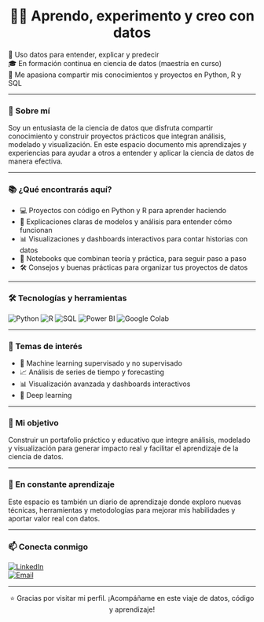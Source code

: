 <h1 align="center">👨‍💻 Aprendo, experimento y creo con datos</h1>

<p align="left">
  🚀 Uso datos para entender, explicar y predecir <br>
  🎓 En formación continua en ciencia de datos (maestría en curso) <br>
  🧠 Me apasiona compartir mis conocimientos y proyectos en Python, R y SQL
</p>

---

### 🧭 Sobre mí

Soy un entusiasta de la ciencia de datos que disfruta compartir conocimiento y construir proyectos prácticos que integran análisis, modelado y visualización. En este espacio documento mis aprendizajes y experiencias para ayudar a otros a entender y aplicar la ciencia de datos de manera efectiva.

---

### 📚 ¿Qué encontrarás aquí?

- 💻 Proyectos con código en Python y R para aprender haciendo  
- 🧠 Explicaciones claras de modelos y análisis para entender cómo funcionan  
- 📊 Visualizaciones y dashboards interactivos para contar historias con datos  
- 📓 Notebooks que combinan teoría y práctica, para seguir paso a paso  
- 🛠️ Consejos y buenas prácticas para organizar tus proyectos de datos

---

### 🛠️ Tecnologías y herramientas

![Python](https://img.shields.io/badge/-Python-3776AB?logo=python&logoColor=white) ![R](https://img.shields.io/badge/-R-276DC3?logo=r&logoColor=white) ![SQL](https://img.shields.io/badge/-SQL-4479A1?logo=database&logoColor=white) ![Power BI](https://img.shields.io/badge/-PowerBI-F2C811?logo=powerbi&logoColor=black) ![Google Colab](https://img.shields.io/badge/-Google%20Colab-F9AB00?logo=googlecolab&logoColor=white)

---

### 🎯 Temas de interés

- 🤖 Machine learning supervisado y no supervisado  
- 📈 Análisis de series de tiempo y forecasting  
- 📊 Visualización avanzada y dashboards interactivos  
- 🧠 Deep learning  

---

### 🎯 Mi objetivo

Construir un portafolio práctico y educativo que integre análisis, modelado y visualización para generar impacto real y facilitar el aprendizaje de la ciencia de datos.

---

### 🌱 En constante aprendizaje

Este espacio es también un diario de aprendizaje donde exploro nuevas técnicas, herramientas y metodologías para mejorar mis habilidades y aportar valor real con datos.

---

### 📫 Conecta conmigo

[![LinkedIn](https://img.shields.io/badge/-LinkedIn-0A66C2?logo=linkedin&logoColor=white)](https://www.linkedin.com/in/bryanvilca/)  
[![Email](https://img.shields.io/badge/-Email-D14836?logo=gmail&logoColor=white)](mailto:bryan.vilca.m@condataperu.com)

---

<p align="center">
  ⭐ Gracias por visitar mi perfil. ¡Acompáñame en este viaje de datos, código y aprendizaje!
</p>
